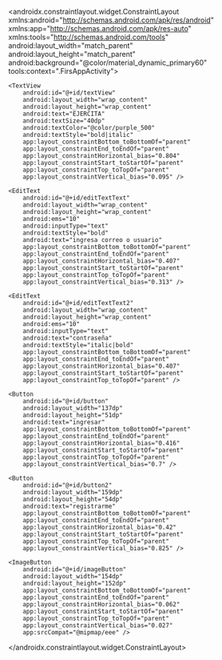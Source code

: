 <?xml version="1.0" encoding="utf-8"?>
<androidx.constraintlayout.widget.ConstraintLayout xmlns:android="http://schemas.android.com/apk/res/android"
    xmlns:app="http://schemas.android.com/apk/res-auto"
    xmlns:tools="http://schemas.android.com/tools"
    android:layout_width="match_parent"
    android:layout_height="match_parent"
    android:background="@color/material_dynamic_primary60"
    tools:context=".FirsAppActivity">


    <TextView
        android:id="@+id/textView"
        android:layout_width="wrap_content"
        android:layout_height="wrap_content"
        android:text="EJERCITA"
        android:textSize="40dp"
        android:textColor="@color/purple_500"
        android:textStyle="bold|italic"
        app:layout_constraintBottom_toBottomOf="parent"
        app:layout_constraintEnd_toEndOf="parent"
        app:layout_constraintHorizontal_bias="0.804"
        app:layout_constraintStart_toStartOf="parent"
        app:layout_constraintTop_toTopOf="parent"
        app:layout_constraintVertical_bias="0.095" />

    <EditText
        android:id="@+id/editTextText"
        android:layout_width="wrap_content"
        android:layout_height="wrap_content"
        android:ems="10"
        android:inputType="text"
        android:textStyle="bold"
        android:text="ingresa correo o usuario"
        app:layout_constraintBottom_toBottomOf="parent"
        app:layout_constraintEnd_toEndOf="parent"
        app:layout_constraintHorizontal_bias="0.407"
        app:layout_constraintStart_toStartOf="parent"
        app:layout_constraintTop_toTopOf="parent"
        app:layout_constraintVertical_bias="0.313" />

    <EditText
        android:id="@+id/editTextText2"
        android:layout_width="wrap_content"
        android:layout_height="wrap_content"
        android:ems="10"
        android:inputType="text"
        android:text="contraseña"
        android:textStyle="italic|bold"
        app:layout_constraintBottom_toBottomOf="parent"
        app:layout_constraintEnd_toEndOf="parent"
        app:layout_constraintHorizontal_bias="0.407"
        app:layout_constraintStart_toStartOf="parent"
        app:layout_constraintTop_toTopOf="parent" />

    <Button
        android:id="@+id/button"
        android:layout_width="137dp"
        android:layout_height="51dp"
        android:text="ingresar"
        app:layout_constraintBottom_toBottomOf="parent"
        app:layout_constraintEnd_toEndOf="parent"
        app:layout_constraintHorizontal_bias="0.416"
        app:layout_constraintStart_toStartOf="parent"
        app:layout_constraintTop_toTopOf="parent"
        app:layout_constraintVertical_bias="0.7" />

    <Button
        android:id="@+id/button2"
        android:layout_width="159dp"
        android:layout_height="54dp"
        android:text="registrarme"
        app:layout_constraintBottom_toBottomOf="parent"
        app:layout_constraintEnd_toEndOf="parent"
        app:layout_constraintHorizontal_bias="0.42"
        app:layout_constraintStart_toStartOf="parent"
        app:layout_constraintTop_toTopOf="parent"
        app:layout_constraintVertical_bias="0.825" />

    <ImageButton
        android:id="@+id/imageButton"
        android:layout_width="154dp"
        android:layout_height="152dp"
        app:layout_constraintBottom_toBottomOf="parent"
        app:layout_constraintEnd_toEndOf="parent"
        app:layout_constraintHorizontal_bias="0.062"
        app:layout_constraintStart_toStartOf="parent"
        app:layout_constraintTop_toTopOf="parent"
        app:layout_constraintVertical_bias="0.027"
        app:srcCompat="@mipmap/eee" />
</androidx.constraintlayout.widget.ConstraintLayout>
